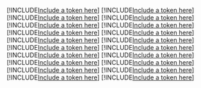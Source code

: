 [!INCLUDE[Include a token here](refs1523927509805/r1.md)]
[!INCLUDE[Include a token here](refs1523927509805/r2.md)]
[!INCLUDE[Include a token here](refs1523927509805/r3.md)]
[!INCLUDE[Include a token here](refs1523927509805/r4.md)]
[!INCLUDE[Include a token here](refs1523927509805/r5.md)]
[!INCLUDE[Include a token here](refs1523927509805/r6.md)]
[!INCLUDE[Include a token here](refs1523927509805/r7.md)]
[!INCLUDE[Include a token here](refs1523927509805/r8.md)]
[!INCLUDE[Include a token here](refs1523927509805/r9.md)]
[!INCLUDE[Include a token here](refs1523927509805/r10.md)]
[!INCLUDE[Include a token here](refs1523927509805/r11.md)]
[!INCLUDE[Include a token here](refs1523927509805/r12.md)]
[!INCLUDE[Include a token here](refs1523927509805/r13.md)]
[!INCLUDE[Include a token here](refs1523927509805/r14.md)]
[!INCLUDE[Include a token here](refs1523927509805/r15.md)]
[!INCLUDE[Include a token here](refs1523927509805/r16.md)]
[!INCLUDE[Include a token here](refs1523927509805/r17.md)]
[!INCLUDE[Include a token here](refs1523927509805/r18.md)]
[!INCLUDE[Include a token here](refs1523927509805/r19.md)]
[!INCLUDE[Include a token here](refs1523927509805/r20.md)]